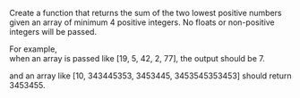 Create a function that returns the sum of the two lowest positive numbers given an array of minimum 4 positive integers. No floats or non-positive integers will be passed.

For example,  
when an array is passed like [19, 5, 42, 2, 77], the output should be 7.  

and an array like [10, 343445353, 3453445, 3453545353453] should return 3453455.
